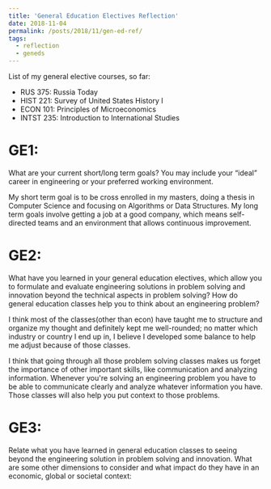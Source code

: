 ```yaml
---
title: 'General Education Electives Reflection'
date: 2018-11-04
permalink: /posts/2018/11/gen-ed-ref/
tags:
  - reflection
  - geneds
---
```

List of my general elective courses, so far:
- RUS  375: Russia Today         
- HIST 221: Survey of United States History I
- ECON 101: Principles of Microeconomics
- INTST 235: Introduction to International Studies

GE1:
======
What are your current short/long term goals? You may include your “ideal” career in engineering or your preferred working environment.

My short term goal is to be cross enrolled in my masters, doing a thesis in Computer Science and focusing on Algorithms or Data Structures. My long term goals involve getting a job at a good company, which means self-directed teams and an environment that allows continuous improvement.

GE2:
======
What  have  you  learned  in  your  general  education  electives,  which  allow  you  to  formulate  and evaluate  engineering  solutions  in  problem  solving  and  innovation  beyond  the  technical  aspects  in problem solving? How do general education classes help you to think about an engineering problem?

I think most of the classes(other than econ) have taught me to structure and organize my thought and definitely kept me well-rounded; no matter which industry or country I end up in, I believe I developed some balance to help me adjust because of those classes.

I think that going through all those problem solving classes makes us forget the importance of other important skills, like communication and analyzing information. Whenever you're solving an engineering problem you have to be able to communicate clearly and analyze whatever information you have. Those classes will also help you put context to those problems.

GE3:
======
Relate what you have learned in general education classes to seeing beyond the engineering solution in problem solving and innovation. What are some other dimensions to consider and what impact do they have in an economic, global or societal context:

